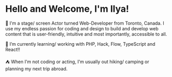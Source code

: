 <h1> Hello and Welcome, I'm Ilya! </h1> 
  
👋 I'm a stage/ screen Actor turned Web-Developer from Toronto, Canada. I use my endless passion for coding and design to build and develop web content that is user-friendly, intuitive and most importantly, accessible to all.

📖 I’m currently learning/ working with PHP, Hack, Flow, TypeScript and React!! 

<!-- 💗 Also, I'm a sucker for animations. GSAP absolutely blows my mind. Therefore, I am trying to teach myself the power of GSAP, one tween at a time! -->

⛺ When I'm not coding or acting, I'm usually out hiking/ camping or planning my next trip abroad.

